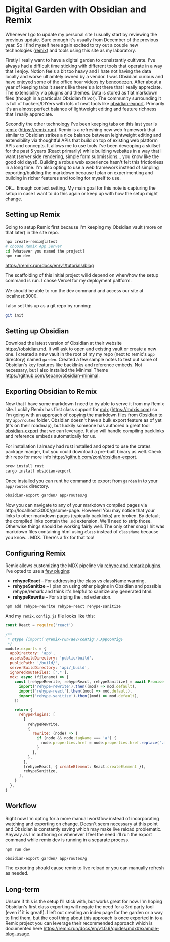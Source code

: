 # Digital Garden with Obsidian and Remix

Whenever I go to update my personal site I usually start by reviewing the previous update. Sure enough it's usually from December of the previous year. So I find myself here again excited to try out a couple new technologies ([remix](tools/remix.md)) and tools using this site as my laboratory.

Firstly I really want to have a digital garden to consistantly cultivate. I've always had a difficult time sticking with different tools that operate in a way that I enjoy. Notion feels a bit too heavy and I hate not having the data locally and worse ultiamtely owned by a vendor. I was Obsidian curious and have enjoyed some of the office hour videos by [bencodezen](people/bencodezen.md). After about a year of keeping tabs it seems like there's a lot there that I really appreciate. The extensibility via plugins and themes. Data is stored as flat markdown files (though in a particular Obsidian falvor). The community surrounding it is full of hackers/DIYers with lots of neat tools like [obsidian-export](tools/obsidian-export.md). Primarily it's an almost perfect balance of lightweight editing and feature richness that I really appreciate.

Secondly the other technology I've been keeping tabs on this last year is [remix](tools/remix.md) (https://remix.run). Remix is a refreshing new web framework that similar to Obsidian strikes a nice balance between leightweight editing and extensibility via thoughtful APIs that build on top of existing web platform APIs and concepts. It allows me to use tools I've been deveoping a skillset for the past 5 years (React primarily) while building websites in a way that I want (server side rendering, simple form submissions… you know like the good old days!). Building a robus web experience hasn't felt this frictionless in a long time. I'm also opting to use a web framework instead of simpling exporting/building the markdown because I plan on experimenting and building in richer features and tooling for myself to use.

OK… Enough context setting. My main goal for this note is capturing the setup in case I want to do this again or keep up with how the setup might change.

## Setting up Remix

Going to setup Remix first because I'm keeping my Obsidian vault (more on that later) in the site repo.

````sh
npx create-remix@latest
# choose Remix App Server
cd [whatever you named the project]
npm run dev
````

https://remix.run/docs/en/v1/tutorials/blog

The scaffolding of this initial project willd depend on when/how the setup command is run. I chose Vercel for my deployment paltform.

We should be able to run the dev command and access our site at localhost:3000.

I also set this up as a git repo by running:

````sh
git init
````

## Setting up Obsidian

Download the latest version of Obsidian at their website https://obsidian.md. It will ask to open and existing vault or create a new one. I created a new vault in the root of my my repo (next to remix's `app` directory) named `garden`. Created a few sample notes to test out some of Obsidian's key features like backlinks and reference embeds. Not necessary, but I also installed the Minimal Theme https://github.com/kepano/obsidian-minimal.

## Exporting Obsidian to Remix

Now that I have some markdown I need to by able to serve it from my Remix site. Luckily Remix has first class support for [mdx](tools/mdx.md) (https://mdxjs.com) so I'm going with an approach of copying the markdown files from Obsidian to my `app/routes` folder. Obsidian doesn't have a bulk export feature as of yet (it's on their roadmap), but luckily someone has authored a great tool [obsidian-export](tools/obsidian-export.md) that we can leverage. It also will handle compiling backlinks and reference embeds automatically for us.

For installation I already had rust installed and opted to use the crates package manger, but you could download a pre-built binary as well. Check thir repo for more info https://github.com/zoni/obsidian-export.

````sh
brew install rust
cargo install obsidian-export
````

Once installed you can runt he command to export from `garden` in to your `app/routes` directory.

````sh
obsidian-export garden/ app/routes/g
````

Now you can navigate to any of your markdown compiled pages via http://localhost:3000/g/some-page. However! You may notice that your links to other markdown pages (typically backlinks) are broken. By default the compiled links contain the `.md` extension. We'll need to strip those. Otherwise things should be working fairly well. The only other snag I hit was markdown files containing html using `class` instead of `className` because you know… MDX. There's a fix for that too!

## Configuring Remix

Remix allows customizing the MDX pipeline via [rehype and remark plugins](https://remix.run/docs/en/v1/guides/mdx#advanced-configuration). I've opted to use a [few plugins](https://github.com/rehypejs/rehype/blob/main/doc/plugins.md):

* **rehypeReact** – For addressing the class vs className warning.
* **rehypeSanitize** – I plan on using other plugins in Obsidian and possible rehype/remark and think it's helpful to sanitize any generated html.
* **rehypeRewrite** – For striping the `.md` extension.

````sh
npm add rehype-rewrite rehype-react rehype-sanitize
````

And my `remix.config.js` file looks like this:

````js
const React = require('react')

/**
 * @type {import('@remix-run/dev/config').AppConfig}
 */
module.exports = {
  appDirectory: 'app',
  assetsBuildDirectory: 'public/build',
  publicPath: '/build/',
  serverBuildDirectory: 'api/_build',
  ignoredRouteFiles: ['.*'],
  mdx: async (filename) => {
    const [rehypeRewrite, rehypeReact, rehypeSanitize] = await Promise.all([
      import('rehype-rewrite').then((mod) => mod.default),
      import('rehype-react').then((mod) => mod.default),
      import('rehype-sanitize').then((mod) => mod.default),
    ])

    return {
      rehypePlugins: [
        [
          rehypeRewrite,
          {
            rewrite: (node) => {
              if (node && node.tagName === 'a') {
                node.properties.href = node.properties.href.replace('.md', '')
              }
            },
          },
        ],
        [rehypeReact, { createElement: React.createElement }],
        rehypeSanitize,
      ],
    }
  },
}
````

## Workflow

Right now I'm opting for a more manual workflow instead of incorporating watching and exporting on change. Doesn't seem necessary at this point and Obsidian is constantly saving which may make live reload problematic. Anyway as I'm authoring or whenever I feel the need I'll run the export command while remix dev is running in a separate process.

````sh
npm run dev
````

````sh
obsidian-export garden/ app/routes/g
````

The exporitng should cause remix to live reload or you can manually refresh as needed.

## Long-term

Unsure if this is the setup I'll stick with, but works great for now. I'm hoping Obsidian's first class exporting will negate the need for a 3rd party tool (even if it is great!). I left out creating an index page for the garden or a way to find them, but the cool thing about this approach is once exported in to a Remix project you can leverage their recommended approach which is documented here https://remix.run/docs/en/v1.0.6/guides/mdx#example-blog-usage.
